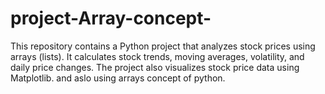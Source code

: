 # project-Array-concept-
This repository contains a Python project that analyzes stock prices using arrays (lists). It calculates stock trends, moving averages, volatility, and daily price changes. The project also visualizes stock price data using Matplotlib. and aslo using arrays concept of python.
